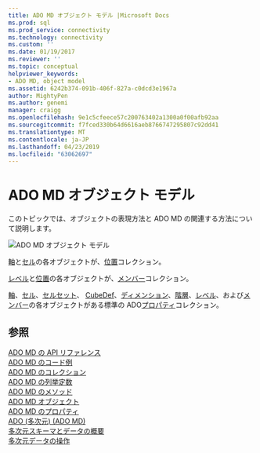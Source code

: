 ```yaml
---
title: ADO MD オブジェクト モデル |Microsoft Docs
ms.prod: sql
ms.prod_service: connectivity
ms.technology: connectivity
ms.custom: ''
ms.date: 01/19/2017
ms.reviewer: ''
ms.topic: conceptual
helpviewer_keywords:
- ADO MD, object model
ms.assetid: 6242b374-091b-406f-827a-c0dcd3e1967a
author: MightyPen
ms.author: genemi
manager: craigg
ms.openlocfilehash: 9e1c5cfeece57c200763402a1300a0f00afb92aa
ms.sourcegitcommit: f7fced330b64d6616aeb8766747295807c92dd41
ms.translationtype: MT
ms.contentlocale: ja-JP
ms.lasthandoff: 04/23/2019
ms.locfileid: "63062697"
---
```

# <a name="ado-md-object-model"></a>ADO MD オブジェクト モデル
このトピックでは、オブジェクトの表現方法と ADO MD の関連する方法について説明します。  
  
 ![ADO MD オブジェクト モデル](../../../ado/reference/ado-md-api/media/ado_md_object_model.gif "ADO_MD_object_model")  
  
 [軸](../../../ado/reference/ado-md-api/axis-object-ado-md.md)と[セル](../../../ado/reference/ado-md-api/cell-object-ado-md.md)の各オブジェクトが、[位置](../../../ado/reference/ado-md-api/positions-collection-ado-md.md)コレクション。  
  
 [レベル](../../../ado/reference/ado-md-api/level-object-ado-md.md)と[位置](../../../ado/reference/ado-md-api/position-object-ado-md.md)の各オブジェクトが、[メンバー](../../../ado/reference/ado-md-api/members-collection-ado-md.md)コレクション。  
  
 [軸](../../../ado/reference/ado-md-api/axis-object-ado-md.md)、[セル](../../../ado/reference/ado-md-api/cell-object-ado-md.md)、[セルセット](../../../ado/reference/ado-md-api/cellset-object-ado-md.md)、 [CubeDef](../../../ado/reference/ado-md-api/cubedef-object-ado-md.md)、[ディメンション](../../../ado/reference/ado-md-api/dimension-object-ado-md.md)、[階層](../../../ado/reference/ado-md-api/hierarchy-object-ado-md.md)、[レベル](../../../ado/reference/ado-md-api/level-object-ado-md.md)、および[メンバー](../../../ado/reference/ado-md-api/member-object-ado-md.md)の各オブジェクトがある標準の ADO[プロパティ](../../../ado/reference/ado-api/properties-collection-ado.md)コレクション。  
  
## <a name="see-also"></a>参照  
 [ADO MD の API リファレンス](../../../ado/reference/ado-md-api/ado-md-api-reference.md)   
 [ADO MD のコード例](../../../ado/reference/ado-md-api/ado-md-code-examples.md)   
 [ADO MD のコレクション](../../../ado/reference/ado-md-api/ado-md-collections.md)   
 [ADO MD の列挙定数](../../../ado/reference/ado-md-api/ado-md-enumerated-constants.md)   
 [ADO MD のメソッド](../../../ado/reference/ado-md-api/ado-md-methods.md)   
 [ADO MD オブジェクト](../../../ado/reference/ado-md-api/ado-md-objects.md)   
 [ADO MD のプロパティ](../../../ado/reference/ado-md-api/ado-md-properties.md)   
 [ADO (多次元) (ADO MD)](../../../ado/guide/multidimensional/ado-multidimensional-ado-md.md)   
 [多次元スキーマとデータの概要](../../../ado/guide/multidimensional/overview-of-multidimensional-schemas-and-data.md)   
 [多次元データの操作](../../../ado/guide/multidimensional/working-with-multidimensional-data.md)
